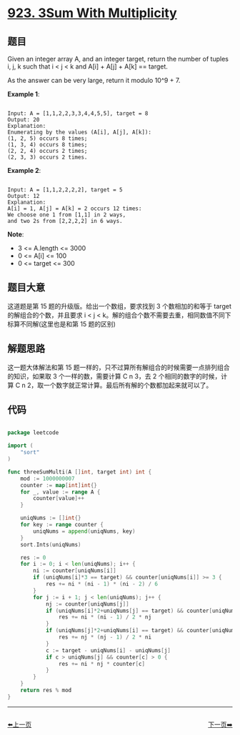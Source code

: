 # [923. 3Sum With Multiplicity](https://leetcode.com/problems/3sum-with-multiplicity/)

## 题目

Given an integer array A, and an integer target, return the number of tuples i, j, k  such that i < j < k and A[i] + A[j] + A[k] == target.

As the answer can be very large, return it modulo 10^9 + 7.


**Example 1**:

```

Input: A = [1,1,2,2,3,3,4,4,5,5], target = 8
Output: 20
Explanation: 
Enumerating by the values (A[i], A[j], A[k]):
(1, 2, 5) occurs 8 times;
(1, 3, 4) occurs 8 times;
(2, 2, 4) occurs 2 times;
(2, 3, 3) occurs 2 times.

```


**Example 2**:

```

Input: A = [1,1,2,2,2,2], target = 5
Output: 12
Explanation: 
A[i] = 1, A[j] = A[k] = 2 occurs 12 times:
We choose one 1 from [1,1] in 2 ways,
and two 2s from [2,2,2,2] in 6 ways.

```


**Note**:

- 3 <= A.length <= 3000
- 0 <= A[i] <= 100
- 0 <= target <= 300


## 题目大意

这道题是第 15 题的升级版。给出一个数组，要求找到 3 个数相加的和等于 target 的解组合的个数，并且要求  i < j < k。解的组合个数不需要去重，相同数值不同下标算不同解(这里也是和第 15 题的区别)

## 解题思路

这一题大体解法和第 15 题一样的，只不过算所有解组合的时候需要一点排列组合的知识，如果取 3 个一样的数，需要计算 C n 3，去 2 个相同的数字的时候，计算 C n 2，取一个数字就正常计算。最后所有解的个数都加起来就可以了。


## 代码

```go

package leetcode

import (
	"sort"
)

func threeSumMulti(A []int, target int) int {
	mod := 1000000007
	counter := map[int]int{}
	for _, value := range A {
		counter[value]++
	}

	uniqNums := []int{}
	for key := range counter {
		uniqNums = append(uniqNums, key)
	}
	sort.Ints(uniqNums)

	res := 0
	for i := 0; i < len(uniqNums); i++ {
		ni := counter[uniqNums[i]]
		if (uniqNums[i]*3 == target) && counter[uniqNums[i]] >= 3 {
			res += ni * (ni - 1) * (ni - 2) / 6
		}
		for j := i + 1; j < len(uniqNums); j++ {
			nj := counter[uniqNums[j]]
			if (uniqNums[i]*2+uniqNums[j] == target) && counter[uniqNums[i]] > 1 {
				res += ni * (ni - 1) / 2 * nj
			}
			if (uniqNums[j]*2+uniqNums[i] == target) && counter[uniqNums[j]] > 1 {
				res += nj * (nj - 1) / 2 * ni
			}
			c := target - uniqNums[i] - uniqNums[j]
			if c > uniqNums[j] && counter[c] > 0 {
				res += ni * nj * counter[c]
			}
		}
	}
	return res % mod
}

```


----------------------------------------------
<div style="display: flex;justify-content: space-between;align-items: center;">
<p><a href="https://books.halfrost.com/leetcode/ChapterFour/0922.Sort-Array-By-Parity-II/">⬅️上一页</a></p>
<p><a href="https://books.halfrost.com/leetcode/ChapterFour/0924.Minimize-Malware-Spread/">下一页➡️</a></p>
</div>
